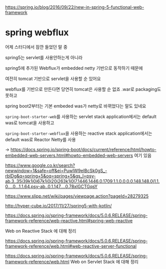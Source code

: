 


https://spring.io/blog/2016/09/22/new-in-spring-5-functional-web-framework














# spring webflux
어제 스터디에서 잠깐 들었던 말 중

spring5는 servlet를 사용안하는게 아니라

spring5에 추가된 Webflux가 embedded netty 기반으로 동작하기 때문에

여전히 tomcat 기반으로 servlet을 사용할 순 있어요

webflux를 기반으로 만든다면 당연히 tomcat은 사용할 순 없죠
.war로 packaging도 못하고

spring boot2부터는 기본 embeded was가 netty로 바뀌었다는 말도 있네요


`spring-boot-starter-web`를 사용하는 servlet stack application에서는
default was로 tomcat을 사용하고

`spring-boot-starter-webflux`을 사용하는 reactive stack application에서는 default was로 Reactor Netty를 사용

-> 
https://docs.spring.io/spring-boot/docs/current/reference/html/howto-embedded-web-servers.html#howto-embedded-web-servers
여기 있음




https://www.google.co.kr/search?newwindow=1&safe=off&ei=PuwlW9eIBcSk0gS_-rbIDg&q=spring+5&oq=spring+5&gs_l=psy-ab.3..35i39k1j0i67k1j0i20i263k1j0l7.1446.1446.0.1709.1.1.0.0.0.0.148.148.0j1.1.0....0...1.1.64.psy-ab..0.1.147....0.78xlGCTGqsY

https://www.slipp.net/wiki/pages/viewpage.action?pageId=28279325

http://hyper-cube.io/2017/11/27/spring5-with-kotlin/







https://docs.spring.io/spring-framework/docs/5.0.6.RELEASE/spring-framework-reference/web-reactive.html#spring-web-reactive

Web on Reactive Stack 에 대해 정리


https://docs.spring.io/spring-framework/docs/5.0.6.RELEASE/spring-framework-reference/web.html#web-reactive-server-functional

https://docs.spring.io/spring-framework/docs/5.0.6.RELEASE/spring-framework-reference/web.html
Web on Servlet Stack 에 대해 정리


